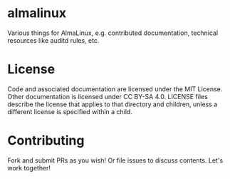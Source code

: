 # almalinux
Various things for AlmaLinux, e.g. contributed documentation, technical resources like auditd rules, etc.

# License
Code and associated documentation are licensed under the MIT License. Other documentation is licensed under CC BY-SA 4.0. LICENSE files describe the license that applies to that directory and children, unless a different license is specified within a child.

# Contributing
Fork and submit PRs as you wish! Or file issues to discuss contents. Let's work together!

